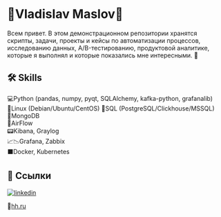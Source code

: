 
# 💾Vladislav Maslov💾

Всем привет. В этом демонстрационном репозитории хранятся скрипты, задачи, проекты и кейсы по автоматизации процессов, исследованию данных, A/B-тестированию, продуктовой аналитике, которые я выполнял и которые показались мне интересными. 💼

## 🛠 Skills
💻Python (pandas, numpy, pyqt, SQLAlchemy, kafka-python, grafanalib)  
🐧Linux (Debian/Ubuntu/CentOS)
📑SQL (PostgreSQL/Clickhouse/MSSQL)  
📑MongoDB  
📼AirFlow  
📟Kibana, Graylog  
📈📉Grafana, Zabbix  
⬛Docker, Kubernetes

## 🔗 Ссылки
[![linkedin](https://img.shields.io/badge/linkedin-0A66C2?style=for-the-badge&logo=linkedin&logoColor=white)](https://www.linkedin.com/in/%D0%B2%D0%BB%D0%B0%D0%B4%D0%B8%D1%81%D0%BB%D0%B0%D0%B2-%D0%BC%D0%B0%D1%81%D0%BB%D0%BE%D0%B2-295731104/)  

💼[hh.ru](https://hh.ru/resume/4d14dde9ff09d128f60039ed1f7a766f4d3259)

